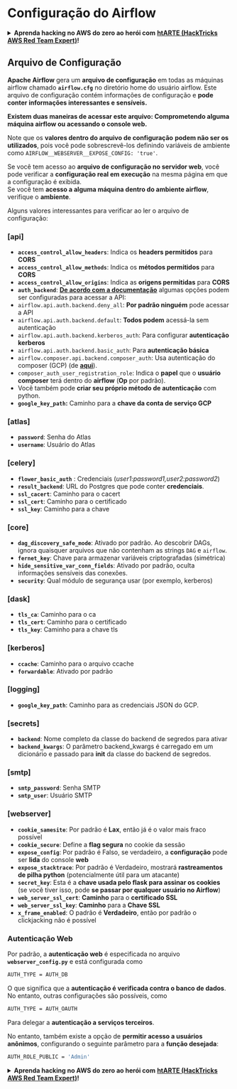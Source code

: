 # Configuração do Airflow

<details>

<summary><strong>Aprenda hacking no AWS do zero ao herói com</strong> <a href="https://training.hacktricks.xyz/courses/arte"><strong>htARTE (HackTricks AWS Red Team Expert)</strong></a><strong>!</strong></summary>

Outras formas de apoiar o HackTricks:

* Se você quer ver sua **empresa anunciada no HackTricks** ou **baixar o HackTricks em PDF**, confira os [**PLANOS DE ASSINATURA**](https://github.com/sponsors/carlospolop)!
* Adquira o [**material oficial PEASS & HackTricks**](https://peass.creator-spring.com)
* Descubra [**A Família PEASS**](https://opensea.io/collection/the-peass-family), nossa coleção de [**NFTs**](https://opensea.io/collection/the-peass-family) exclusivos
* **Junte-se ao grupo** 💬 [**Discord**](https://discord.gg/hRep4RUj7f) ou ao grupo [**telegram**](https://t.me/peass) ou **siga-me** no **Twitter** 🐦 [**@carlospolopm**](https://twitter.com/carlospolopm)**.**
* **Compartilhe suas técnicas de hacking enviando PRs para os repositórios do** [**HackTricks**](https://github.com/carlospolop/hacktricks) e [**HackTricks Cloud**](https://github.com/carlospolop/hacktricks-cloud) no github.

</details>

## Arquivo de Configuração

**Apache Airflow** gera um **arquivo de configuração** em todas as máquinas airflow chamado **`airflow.cfg`** no diretório home do usuário airflow. Este arquivo de configuração contém informações de configuração e **pode conter informações interessantes e sensíveis.**

**Existem duas maneiras de acessar este arquivo: Comprometendo alguma máquina airflow ou acessando o console web.**

Note que os **valores dentro do arquivo de configuração** **podem não ser os utilizados**, pois você pode sobrescrevê-los definindo variáveis de ambiente como `AIRFLOW__WEBSERVER__EXPOSE_CONFIG: 'true'`.

Se você tem acesso ao **arquivo de configuração no servidor web**, você pode verificar a **configuração real em execução** na mesma página em que a configuração é exibida.\
Se você tem **acesso a alguma máquina dentro do ambiente airflow**, verifique o **ambiente**.

Alguns valores interessantes para verificar ao ler o arquivo de configuração:

### \[api]

* **`access_control_allow_headers`**: Indica os **headers permitidos** para **CORS**
* **`access_control_allow_methods`**: Indica os **métodos permitidos** para **CORS**
* **`access_control_allow_origins`**: Indica as **origens permitidas** para **CORS**
* **`auth_backend`**: [**De acordo com a documentação**](https://airflow.apache.org/docs/apache-airflow/stable/security/api.html) algumas opções podem ser configuradas para acessar a API:
* `airflow.api.auth.backend.deny_all`: **Por padrão ninguém** pode acessar a API
* `airflow.api.auth.backend.default`: **Todos podem** acessá-la sem autenticação
* `airflow.api.auth.backend.kerberos_auth`: Para configurar **autenticação kerberos**
* `airflow.api.auth.backend.basic_auth`: Para **autenticação básica**
* `airflow.composer.api.backend.composer_auth`: Usa autenticação do composer (GCP) (de [**aqui**](https://cloud.google.com/composer/docs/access-airflow-api)).
* `composer_auth_user_registration_role`: Indica o **papel** que o **usuário composer** terá dentro do **airflow** (**Op** por padrão).
* Você também pode **criar seu próprio método de autenticação** com python.
* **`google_key_path`:** Caminho para a **chave da conta de serviço GCP**

### **\[atlas]**

* **`password`**: Senha do Atlas
* **`username`**: Usuário do Atlas

### \[celery]

* **`flower_basic_auth`** : Credenciais (_user1:password1,user2:password2_)
* **`result_backend`**: URL do Postgres que pode conter **credenciais**.
* **`ssl_cacert`**: Caminho para o cacert
* **`ssl_cert`**: Caminho para o certificado
* **`ssl_key`**: Caminho para a chave

### \[core]

* **`dag_discovery_safe_mode`**: Ativado por padrão. Ao descobrir DAGs, ignora quaisquer arquivos que não contenham as strings `DAG` e `airflow`.
* **`fernet_key`**: Chave para armazenar variáveis criptografadas (simétrica)
* **`hide_sensitive_var_conn_fields`**: Ativado por padrão, oculta informações sensíveis das conexões.
* **`security`**: Qual módulo de segurança usar (por exemplo, kerberos)

### \[dask]

* **`tls_ca`**: Caminho para o ca
* **`tls_cert`**: Caminho para o certificado
* **`tls_key`**: Caminho para a chave tls

### \[kerberos]

* **`ccache`**: Caminho para o arquivo ccache
* **`forwardable`**: Ativado por padrão

### \[logging]

* **`google_key_path`**: Caminho para as credenciais JSON do GCP.

### \[secrets]

* **`backend`**: Nome completo da classe do backend de segredos para ativar
* **`backend_kwargs`**: O parâmetro backend_kwargs é carregado em um dicionário e passado para **init** da classe do backend de segredos.

### \[smtp]

* **`smtp_password`**: Senha SMTP
* **`smtp_user`**: Usuário SMTP

### \[webserver]

* **`cookie_samesite`**: Por padrão é **Lax**, então já é o valor mais fraco possível
* **`cookie_secure`**: Define a **flag segura** no cookie da sessão
* **`expose_config`**: Por padrão é Falso, se verdadeiro, a **configuração** pode ser **lida** do console **web**
* **`expose_stacktrace`**: Por padrão é Verdadeiro, mostrará **rastreamentos de pilha python** (potencialmente útil para um atacante)
* **`secret_key`**: Esta é a **chave usada pelo flask para assinar os cookies** (se você tiver isso, pode **se passar por qualquer usuário no Airflow**)
* **`web_server_ssl_cert`**: **Caminho** para o **certificado SSL**
* **`web_server_ssl_key`**: **Caminho** para a **Chave SSL**
* **`x_frame_enabled`**: O padrão é **Verdadeiro**, então por padrão o clickjacking não é possível

### Autenticação Web

Por padrão, a **autenticação web** é especificada no arquivo **`webserver_config.py`** e está configurada como
```bash
AUTH_TYPE = AUTH_DB
```
O que significa que a **autenticação é verificada contra o banco de dados**. No entanto, outras configurações são possíveis, como
```bash
AUTH_TYPE = AUTH_OAUTH
```
Para delegar a **autenticação a serviços terceiros**.

No entanto, também existe a opção de **permitir acesso a usuários anônimos**, configurando o seguinte parâmetro para a **função desejada**:
```bash
AUTH_ROLE_PUBLIC = 'Admin'
```
<details>

<summary><strong>Aprenda hacking no AWS do zero ao herói com</strong> <a href="https://training.hacktricks.xyz/courses/arte"><strong>htARTE (HackTricks AWS Red Team Expert)</strong></a><strong>!</strong></summary>

Outras formas de apoiar o HackTricks:

* Se você quer ver sua **empresa anunciada no HackTricks** ou **baixar o HackTricks em PDF**, confira os [**PLANOS DE ASSINATURA**](https://github.com/sponsors/carlospolop)!
* Adquira o [**material oficial PEASS & HackTricks**](https://peass.creator-spring.com)
* Descubra [**A Família PEASS**](https://opensea.io/collection/the-peass-family), nossa coleção de [**NFTs**](https://opensea.io/collection/the-peass-family) exclusivos
* **Junte-se ao grupo** 💬 [**Discord**](https://discord.gg/hRep4RUj7f) ou ao grupo [**telegram**](https://t.me/peass) ou **siga-me** no **Twitter** 🐦 [**@carlospolopm**](https://twitter.com/carlospolopm)**.**
* **Compartilhe suas técnicas de hacking enviando PRs para os repositórios github** [**HackTricks**](https://github.com/carlospolop/hacktricks) e [**HackTricks Cloud**](https://github.com/carlospolop/hacktricks-cloud).

</details>
